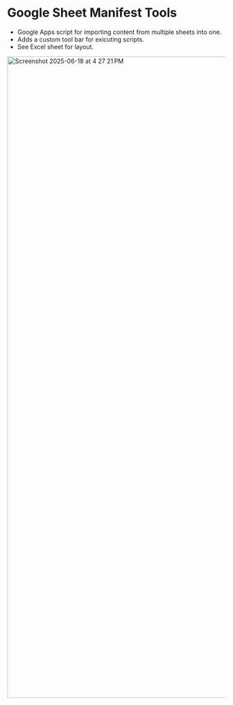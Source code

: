 # Google Sheet Manifest Tools
- Google Apps script for importing content from multiple sheets into one.
- Adds a custom tool bar for exicuting scripts.
- See Excel sheet for layout.

<img width="1479" alt="Screenshot 2025-06-18 at 4 27 21 PM" src="https://github.com/user-attachments/assets/a638fc88-5783-485e-bdda-8d9b4cc55c47" />
